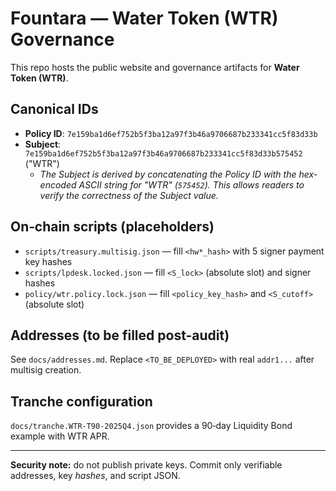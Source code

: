 # Fountara — Water Token (WTR) Governance

This repo hosts the public website and governance artifacts for **Water Token (WTR)**.

## Canonical IDs
- **Policy ID**: `7e159ba1d6ef752b5f3ba12a97f3b46a9706687b233341cc5f83d33b`
- **Subject**: `7e159ba1d6ef752b5f3ba12a97f3b46a9706687b233341cc5f83d33b575452` ("WTR")
  - *The Subject is derived by concatenating the Policy ID with the hex-encoded ASCII string for "WTR" (`575452`). This allows readers to verify the correctness of the Subject value.*

## On‑chain scripts (placeholders)
- `scripts/treasury.multisig.json` — fill `<hw*_hash>` with 5 signer payment key hashes
- `scripts/lpdesk.locked.json` — fill `<S_lock>` (absolute slot) and signer hashes
- `policy/wtr.policy.lock.json` — fill `<policy_key_hash>` and `<S_cutoff>` (absolute slot)

## Addresses (to be filled post-audit)
See `docs/addresses.md`. Replace `<TO_BE_DEPLOYED>` with real `addr1...` after multisig creation.

## Tranche configuration
`docs/tranche.WTR-T90-2025Q4.json` provides a 90‑day Liquidity Bond example with WTR APR.

---
**Security note:** do not publish private keys. Commit only verifiable addresses, key *hashes*, and script JSON.
